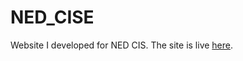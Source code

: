 NED_CISE
========

Website I developed for NED CIS. The site is live <a href="http://www.neduet.edu.pk/cise">here</a>.
